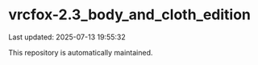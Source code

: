 # vrcfox-2.3_body_and_cloth_edition

Last updated: 2025-07-13 19:55:32

This repository is automatically maintained.
